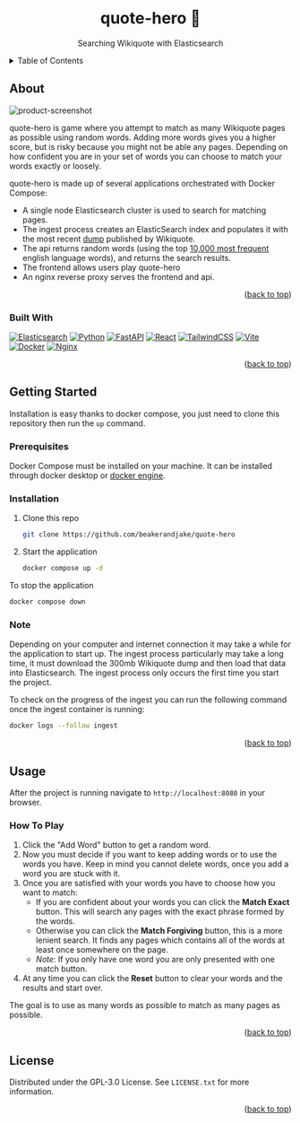 <!-- adapted from: https://github.com/othneildrew/Best-README-Template -->
<a name="readme-top"></a>

<!-- PROJECT LOGO -->
<div align="center">
  <h1 align="center">quote-hero 💬</h1>
  <p align="center">Searching Wikiquote with Elasticsearch</p>
</div>

<!-- TABLE OF CONTENTS -->
<details>
  <summary>Table of Contents</summary>
  <ol>
    <li>
      <a href="#about">About</a>
      <ul>
        <li><a href="#built-with">Built With</a></li>
      </ul>
    </li>
    <li>
      <a href="#getting-started">Getting Started</a>
      <ul>
        <li><a href="#prerequisites">Prerequisites</a></li>
        <li><a href="#installation">Installation</a></li>
      </ul>
    </li>
    <li>
      <a href="#usage">Usage</a>
      <ul>
        <li><a href="#how-to-play">How To Play</a></li>
      </ul>
    </li>
    <li><a href="#license">License</a></li>
  </ol>
</details>

<!-- ABOUT THE PROJECT -->

## About

![product-screenshot]

quote-hero is game where you attempt to match as many Wikiquote pages as possible using random words. Adding more words gives you a higher score, but is risky because you might not be able any pages. Depending on how confident you are in your set of words you can choose to match your words exactly or loosely.

quote-hero is made up of several applications orchestrated with Docker Compose:

- A single node Elasticsearch cluster is used to search for matching pages.
- The ingest process creates an ElasticSearch index and populates it with the most recent [dump][wikiquote-dump-url] published by Wikiquote.
- The api returns random words (using the top [10,000 most frequent][common-words-url] english language words), and returns the search results.
- The frontend allows users play quote-hero
- An nginx reverse proxy serves the frontend and api.

<p align="right">(<a href="#readme-top">back to top</a>)</p>

### Built With

[![Elasticsearch][Elasticsearch]][Elasticsearch-url]
[![Python][Python]][Python-url]
[![FastAPI][FastAPI]][FastAPI-url]
[![React][React]][React-url]
[![TailwindCSS][TailwindCSS]][TailwindCSS-url]
[![Vite][Vite]][Vite-url]
[![Docker][Docker]][Docker-url]
[![Nginx][Nginx]][Nginx-url]

<p align="right">(<a href="#readme-top">back to top</a>)</p>

<!-- GETTING STARTED -->

## Getting Started

Installation is easy thanks to docker compose, you just need to clone this repository then run the `up` command.

### Prerequisites

Docker Compose must be installed on your machine. It can be installed through docker desktop or [docker engine][install-docker-url]. 

### Installation

1. Clone this repo
   ```sh
   git clone https://github.com/beakerandjake/quote-hero
   ```
2. Start the application
   ```sh
   docker compose up -d
   ```

To stop the application
   ```sh
   docker compose down
   ```

### Note

Depending on your computer and internet connection it may take a while for the application to start up. The ingest process particularly may take a long time, it must download the 300mb Wikiquote dump and then load that data into Elasticsearch. The ingest process only occurs the first time you start the project. 

To check on the progress of the ingest you can run the following command once the ingest container is running:

```sh
docker logs --follow ingest
```

<p align="right">(<a href="#readme-top">back to top</a>)</p>

<!-- USAGE EXAMPLES -->

## Usage

After the project is running navigate to `http://localhost:8080` in your browser. 

### How To Play

 1. Click the "Add Word" button to get a random word. 
 2. Now you must decide if you want to keep adding words or to use the words you have. Keep in mind you cannot delete words, once you add a word you are stuck with it.
 3. Once you are satisfied with your words you have to choose how you want to match:
    - If you are confident about your words you can click the **Match Exact** button. This will search any pages with the exact phrase formed by the words.
    - Otherwise you can click the **Match Forgiving** button, this is a more lenient search. It finds any pages which contains all of the words at least once somewhere on the page.
    - _Note_: If you only have one word you are only presented with one match button. 
4. At any time you can click the **Reset** button to clear your words and the results and start over.

The goal is to use as many words as possible to match as many pages as possible.

<p align="right">(<a href="#readme-top">back to top</a>)</p>

<!-- LICENSE -->
## License

Distributed under the GPL-3.0 License. See `LICENSE.txt` for more information.

<p align="right">(<a href="#readme-top">back to top</a>)</p>



<!-- MARKDOWN LINKS & IMAGES -->
<!-- https://www.markdownguide.org/basic-syntax/#reference-style-links -->

[product-screenshot]: https://github.com/beakerandjake/quote-hero/assets/1727349/413ffae3-071f-455d-9089-e001d61aa2ce
[Nginx]: https://img.shields.io/badge/nginx-%23009639.svg?style=for-the-badge&logo=nginx&logoColor=white
[Nginx-url]: https://nginx.org
[Docker]: https://img.shields.io/badge/docker-%230db7ed.svg?style=for-the-badge&logo=docker&logoColor=white
[Docker-url]: https://www.docker.com/
[Vite]: https://img.shields.io/badge/vite-%23646CFF.svg?style=for-the-badge&logo=vite&logoColor=white
[Vite-url]: https://vitejs.dev/
[React]: https://img.shields.io/badge/React-20232A?style=for-the-badge&logo=react&logoColor=61DAFB
[React-url]: https://react.dev/
[TailwindCSS]: https://img.shields.io/badge/Tailwind_CSS-38B2AC?style=for-the-badge&logo=tailwind-css&logoColor=white
[TailwindCSS-url]: https://tailwindcss.com/
[Python]: https://img.shields.io/badge/python-3670A0?style=for-the-badge&logo=python&logoColor=ffdd54
[Python-url]: https://www.python.org/
[FastAPI]: https://img.shields.io/badge/FastAPI-005571?style=for-the-badge&logo=fastapi
[FastAPI-url]: https://fastapi.tiangolo.com/
[ElasticSearch]: https://img.shields.io/badge/-ElasticSearch-005571?style=for-the-badge&logo=elasticsearch
[ElasticSearch-url]: https://www.elastic.co/elasticsearch
[install-docker-url]: https://docs.docker.com/engine/install/
[common-words-url]: https://github.com/first20hours/google-10000-english 
[wikiquote-dump-url]: https://dumps.wikimedia.org/
